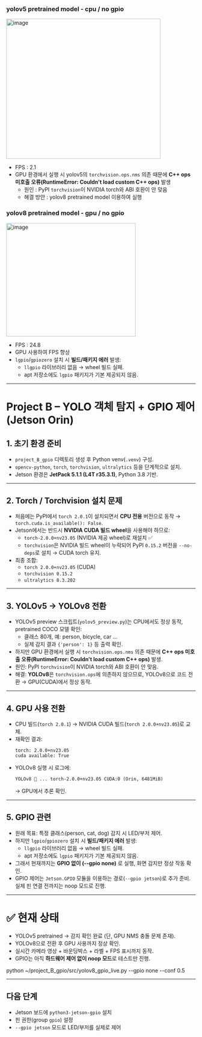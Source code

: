 ### yolov5 pretrained model - cpu / no gpio
<img width="410" height="372" alt="image" src="https://github.com/user-attachments/assets/d8c4ace9-3cde-4c63-8d7e-0d5494f8ac40" />

- FPS : 2.1
- GPU 환경에서 실행 시 yolov5의 `torchvision.ops.nms` 의존 때문에 **C++ ops 미호출 오류(RuntimeError: Couldn't load custom C++ ops)** 발생
  - 원인 : PyPI `torchvision`이 NVIDIA torch와 ABI 호환이 안 맞음
  - 해결 방안 : yolov8 pretrained model 이용하여 실행

### yolov8 pretrained model - gpu / no gpio
<img width="344" height="301" alt="image" src="https://github.com/user-attachments/assets/6523b9c8-a3bc-45bf-9a41-15fbe2a698f2" />

- FPS : 24.8
- GPU 사용하여 FPS 향상
- `lgpio`/`gpiozero` 설치 시 **빌드/패키지 에러** 발생:
  - `llgpio` 라이브러리 없음 → wheel 빌드 실패.
  - apt 저장소에도 `lgpio` 패키지가 기본 제공되지 않음.
  
---

# Project B – YOLO 객체 탐지 + GPIO 제어 (Jetson Orin)

## 1. 초기 환경 준비
- `project_B_gpio` 디렉토리 생성 후 Python venv(`.venv`) 구성.
- `opencv-python`, `torch`, `torchvision`, `ultralytics` 등을 단계적으로 설치.
- Jetson 환경은 **JetPack 5.1.1 (L4T r35.3.1)**, Python 3.8 기반.

---

## 2. Torch / Torchvision 설치 문제
- 처음에는 PyPI에서 `torch 2.0.1`이 설치되면서 **CPU 전용** 버전으로 동작 → `torch.cuda.is_available(): False`.
- Jetson에서는 반드시 **NVIDIA CUDA 빌드 wheel**을 사용해야 하므로:
  - `torch-2.0.0+nv23.05` (NVIDIA 제공 wheel)로 재설치 ✅
  - `torchvision`은 NVIDIA 빌드 wheel이 누락되어 PyPI `0.15.2` 버전을 `--no-deps`로 설치 → CUDA torch 유지.
- 최종 조합:  
  - `torch 2.0.0+nv23.05` (CUDA)  
  - `torchvision 0.15.2`  
  - `ultralytics 8.3.202`  

---

## 3. YOLOv5 → YOLOv8 전환
- YOLOv5 preview 스크립트(`yolov5_preview.py`)는 CPU에서도 정상 동작, pretrained COCO 모델 확인:
  - 클래스 80개, 예: person, bicycle, car …
  - 실제 감지 결과 `{'person': 1}` 등 출력 확인.
- 하지만 GPU 환경에서 실행 시 `torchvision.ops.nms` 의존 때문에 **C++ ops 미호출 오류(RuntimeError: Couldn't load custom C++ ops)** 발생.
- 원인: PyPI `torchvision`이 NVIDIA torch와 ABI 호환이 안 맞음.
- 해결: **YOLOv8**은 `torchvision.ops`에 의존하지 않으므로, YOLOv8으로 코드 전환 → GPU(CUDA)에서 정상 동작.

---

## 4. GPU 사용 전환
- CPU 빌드(`torch 2.0.1`) → NVIDIA CUDA 빌드(`torch 2.0.0+nv23.05`)로 교체.
- 재확인 결과:
  ```text
  torch: 2.0.0+nv23.05
  cuda available: True
  ```
- YOLOv8 실행 시 로그에:
  ```
  YOLOv8 🚀 ... torch-2.0.0+nv23.05 CUDA:0 (Orin, 6481MiB)
  ```
  → GPU에서 추론 확인.

---

## 5. GPIO 관련
- 원래 목표: 특정 클래스(person, cat, dog) 감지 시 LED/부저 제어.
- 하지만 `lgpio`/`gpiozero` 설치 시 **빌드/패키지 에러** 발생:
  - `llgpio` 라이브러리 없음 → wheel 빌드 실패.
  - apt 저장소에도 `lgpio` 패키지가 기본 제공되지 않음.
- 그래서 현재까지는 **GPIO 없이 (--gpio none)** 로 실행, 화면 감지만 정상 작동 확인.
- GPIO 제어는 `Jetson.GPIO` 모듈을 이용하는 경로(`--gpio jetson`)로 추가 준비. 실제 핀 연결 전까지는 noop 모드로 진행.

---

# ✅ 현재 상태
- YOLOv5 pretrained → 감지 확인 완료 (단, GPU NMS 충돌 문제 존재).  
- YOLOv8으로 전환 후 GPU 사용까지 정상 확인.  
- 실시간 카메라 영상 + 바운딩박스 + 라벨 + FPS 표시까지 동작.  
- GPIO는 아직 **하드웨어 제어 없이 noop 모드**로 테스트만 진행.

python ~/project_B_gpio/src/yolov8_gpio_live.py --gpio none --conf 0.5


---

## 다음 단계
- Jetson 보드에 `python3-jetson-gpio` 설치
- 핀 권한(group `gpio`) 설정
- `--gpio jetson` 모드로 LED/부저를 실제로 제어
